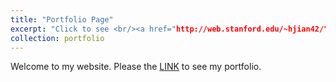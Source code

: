 ```yaml
---
title: "Portfolio Page"
excerpt: "Click to see <br/><a href="http://web.stanford.edu/~hjian42/">Hang Jiang's Portfolio Page</a>"
collection: portfolio
---
```


Welcome to my website. Please the [LINK](http://web.stanford.edu/~hjian42/) to see my portfolio.